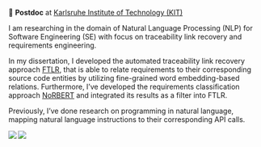 🔭 **Postdoc** at [Karlsruhe Institute of Technology (KIT)](https://mcse.kastel.kit.edu/staff_tobias_hey.php)

I am researching in the domain of Natural Language Processing (NLP) for Software Engineering (SE) with focus on traceability link recovery and requirements engineering.

In my dissertation, I developed the automated traceability link recovery approach [FTLR](https://github.com/tobhey/finegrained-traceability), that is able to relate requirements to their corresponding source code entities by utilizing fine-grained word embedding-based relations. Furthermore, I’ve developed the requirements classification approach [NoRBERT](https://github.com/tobhey/NoRBERT) and integrated its results as a filter into FTLR.

Previously, I’ve done research on programming in natural language, mapping natural language instructions to their corresponding API calls.
<div>
<a href="https://github.com/tobhey/">
  <img align="left" src="https://github-readme-stats.vercel.app/api?username=tobhey&theme=vue&bg_color=27282200&text_color=5c6670&show_icons=true&line_height=32&hide=prs,issues,contribs&hide_rank=true" />
</a>
<a href="https://github.com/tobhey/">
  <img align="left" src="https://github-readme-stats.vercel.app/api/top-langs/?username=tobhey&theme=vue&bg_color=27282200&text_color=5c6670&show_icons=true&hide=shell,dockerfile&langs_count=3" />
</a>
</div>
